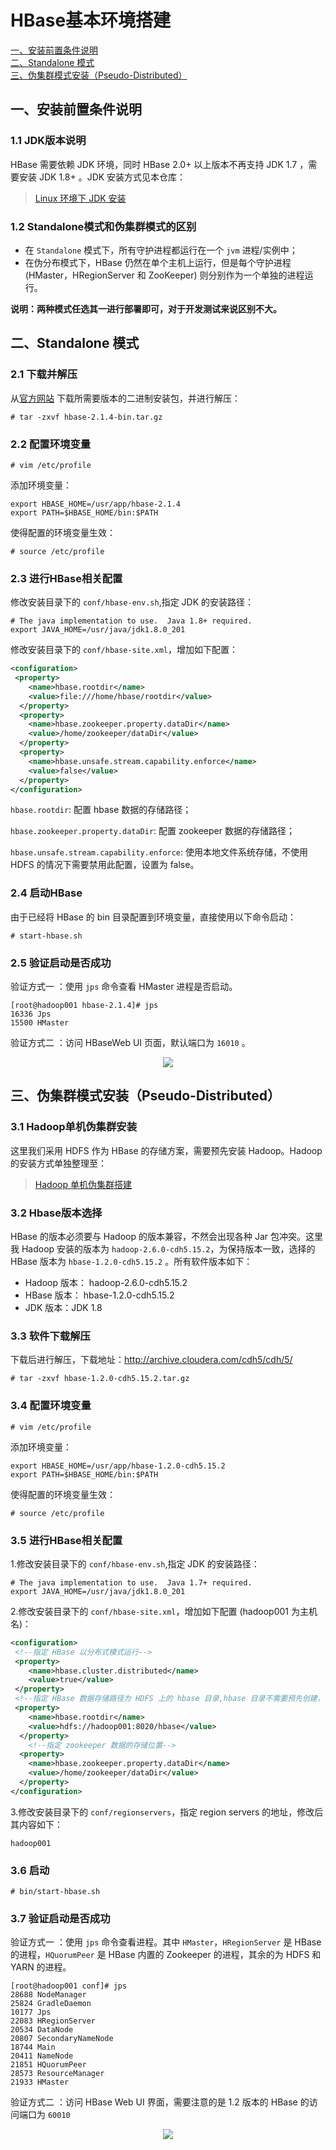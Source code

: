 # HBase基本环境搭建

<nav>
<a href="#一安装前置条件说明">一、安装前置条件说明</a><br/>
<a href="#二Standalone-模式">二、Standalone 模式</a><br/>
<a href="#三伪集群模式安装Pseudo-Distributed">三、伪集群模式安装（Pseudo-Distributed）</a><br/>
</nav>

## 一、安装前置条件说明

### 1.1 JDK版本说明

HBase 需要依赖 JDK 环境，同时 HBase 2.0+ 以上版本不再支持 JDK 1.7 ，需要安装 JDK 1.8+ 。JDK 安装方式见本仓库：

> [Linux 环境下 JDK 安装](https://github.com/heibaiying/BigData-Notes/blob/master/notes/installation/Linux下JDK安装.md)

### 1.2 Standalone模式和伪集群模式的区别

+ 在 `Standalone` 模式下，所有守护进程都运行在一个 `jvm` 进程/实例中；
+ 在伪分布模式下，HBase 仍然在单个主机上运行，但是每个守护进程 (HMaster，HRegionServer 和 ZooKeeper) 则分别作为一个单独的进程运行。

**说明：两种模式任选其一进行部署即可，对于开发测试来说区别不大。**



## 二、Standalone 模式

### 2.1 下载并解压

从[官方网站](https://hbase.apache.org/downloads.html) 下载所需要版本的二进制安装包，并进行解压：

```shell
# tar -zxvf hbase-2.1.4-bin.tar.gz
```

### 2.2 配置环境变量

```shell
# vim /etc/profile
```

添加环境变量：

```shell
export HBASE_HOME=/usr/app/hbase-2.1.4
export PATH=$HBASE_HOME/bin:$PATH
```

使得配置的环境变量生效：

```shell
# source /etc/profile
```

### 2.3 进行HBase相关配置

修改安装目录下的 `conf/hbase-env.sh`,指定 JDK 的安装路径：

```shell
# The java implementation to use.  Java 1.8+ required.
export JAVA_HOME=/usr/java/jdk1.8.0_201
```

修改安装目录下的 `conf/hbase-site.xml`，增加如下配置：

```xml
<configuration>
 <property>
    <name>hbase.rootdir</name>
    <value>file:///home/hbase/rootdir</value>
  </property>
  <property>
    <name>hbase.zookeeper.property.dataDir</name>
    <value>/home/zookeeper/dataDir</value>
  </property>
  <property>
    <name>hbase.unsafe.stream.capability.enforce</name>
    <value>false</value>
  </property>
</configuration>
```

`hbase.rootdir`: 配置 hbase 数据的存储路径；

`hbase.zookeeper.property.dataDir`: 配置 zookeeper 数据的存储路径；

`hbase.unsafe.stream.capability.enforce`: 使用本地文件系统存储，不使用 HDFS 的情况下需要禁用此配置，设置为 false。

### 2.4 启动HBase

由于已经将 HBase 的 bin 目录配置到环境变量，直接使用以下命令启动：

```shell
# start-hbase.sh
```

### 2.5 验证启动是否成功

验证方式一 ：使用 `jps` 命令查看 HMaster 进程是否启动。

```
[root@hadoop001 hbase-2.1.4]# jps
16336 Jps
15500 HMaster
```

验证方式二 ：访问 HBaseWeb UI 页面，默认端口为 `16010` 。

<div align="center"> <img src="https://github.com/heibaiying/BigData-Notes/raw/master/pictures/hbase-web-ui.png"/> </div>


## 三、伪集群模式安装（Pseudo-Distributed）

### 3.1 Hadoop单机伪集群安装

这里我们采用 HDFS 作为 HBase 的存储方案，需要预先安装 Hadoop。Hadoop 的安装方式单独整理至：

> [Hadoop 单机伪集群搭建](https://github.com/heibaiying/BigData-Notes/blob/master/notes/installation/Hadoop单机版本环境搭建.md)

### 3.2 Hbase版本选择

HBase 的版本必须要与 Hadoop 的版本兼容，不然会出现各种 Jar 包冲突。这里我 Hadoop 安装的版本为 `hadoop-2.6.0-cdh5.15.2`，为保持版本一致，选择的 HBase 版本为 `hbase-1.2.0-cdh5.15.2` 。所有软件版本如下：

+ Hadoop 版本： hadoop-2.6.0-cdh5.15.2
+ HBase 版本： hbase-1.2.0-cdh5.15.2
+ JDK 版本：JDK 1.8



### 3.3 软件下载解压

下载后进行解压，下载地址：http://archive.cloudera.com/cdh5/cdh/5/    

```shell
# tar -zxvf hbase-1.2.0-cdh5.15.2.tar.gz
```

### 3.4 配置环境变量
```shell
# vim /etc/profile
```

添加环境变量：

```shell
export HBASE_HOME=/usr/app/hbase-1.2.0-cdh5.15.2
export PATH=$HBASE_HOME/bin:$PATH
```

使得配置的环境变量生效：

```shell
# source /etc/profile
```




### 3.5 进行HBase相关配置

1.修改安装目录下的 `conf/hbase-env.sh`,指定 JDK 的安装路径：

```shell
# The java implementation to use.  Java 1.7+ required.
export JAVA_HOME=/usr/java/jdk1.8.0_201
```

2.修改安装目录下的 `conf/hbase-site.xml`，增加如下配置 (hadoop001 为主机名)：

```xml
<configuration>
 <!--指定 HBase 以分布式模式运行-->   
 <property>
    <name>hbase.cluster.distributed</name>
    <value>true</value>
 </property>
 <!--指定 HBase 数据存储路径为 HDFS 上的 hbase 目录,hbase 目录不需要预先创建，程序会自动创建-->   
 <property>
    <name>hbase.rootdir</name>
    <value>hdfs://hadoop001:8020/hbase</value>
  </property>
    <!--指定 zookeeper 数据的存储位置-->   
  <property>
    <name>hbase.zookeeper.property.dataDir</name>
    <value>/home/zookeeper/dataDir</value>
  </property>
</configuration>
```

3.修改安装目录下的 `conf/regionservers`，指定 region  servers 的地址，修改后其内容如下：

```shell
hadoop001
```



### 3.6 启动

```shell
# bin/start-hbase.sh
```



### 3.7 验证启动是否成功

验证方式一 ：使用 `jps` 命令查看进程。其中 `HMaster`，`HRegionServer` 是 HBase 的进程，`HQuorumPeer` 是 HBase 内置的 Zookeeper 的进程，其余的为 HDFS 和 YARN 的进程。

```shell
[root@hadoop001 conf]# jps
28688 NodeManager
25824 GradleDaemon
10177 Jps
22083 HRegionServer
20534 DataNode
20807 SecondaryNameNode
18744 Main
20411 NameNode
21851 HQuorumPeer
28573 ResourceManager
21933 HMaster
```

验证方式二 ：访问 HBase Web UI 界面，需要注意的是 1.2 版本的 HBase 的访问端口为 `60010`

<div align="center"> <img src="https://github.com/heibaiying/BigData-Notes/raw/master/pictures/hbase-60010.png"/> </div>


